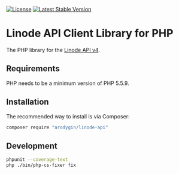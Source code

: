 [![License](https://poser.pugx.org/arodygin/linode-api/license)](https://packagist.org/packages/arodygin/linode-api)
[![Latest Stable Version](https://poser.pugx.org/arodygin/linode-api/v/stable)](https://packagist.org/packages/arodygin/linode-api)

# Linode API Client Library for PHP

The PHP library for the [Linode API v4](https://developers.linode.com).

## Requirements

PHP needs to be a minimum version of PHP 5.5.9.

## Installation

The recommended way to install is via Composer:

```bash
composer require "arodygin/linode-api"
```

## Development

```bash
phpunit --coverage-text
php ./bin/php-cs-fixer fix
```
